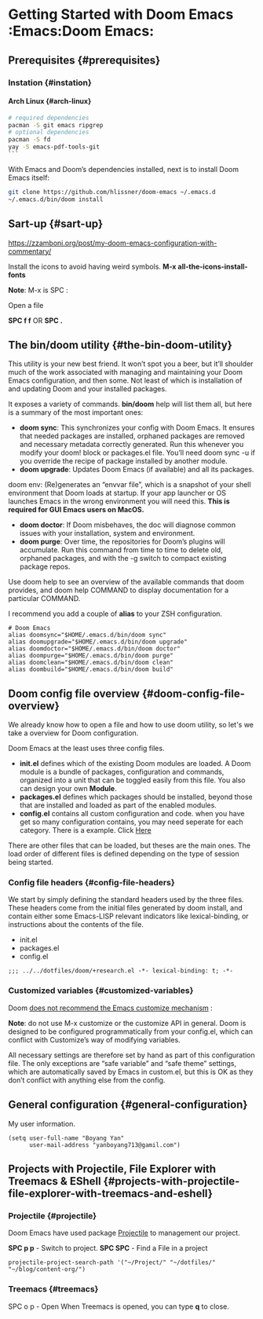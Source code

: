 # Getting Started with Doom Emacs :Emacs:Doom Emacs:


## Prerequisites {#prerequisites}


### Instation {#instation}


#### Arch Linux {#arch-linux}

````bash
# required dependencies
pacman -S git emacs ripgrep
# optional dependencies
pacman -S fd
yay -S emacs-pdf-tools-git
```
````

With Emacs and Doom’s dependencies installed, next is to install Doom Emacs itself:

````bash
git clone https://github.com/hlissner/doom-emacs ~/.emacs.d
~/.emacs.d/bin/doom install
````


## Sart-up {#sart-up}

<https://zzamboni.org/post/my-doom-emacs-configuration-with-commentary/>

Install the icons to avoid having weird symbols.
**M-x all-the-icons-install-fonts**

**Note**: M-x is SPC :

Open a file

****SPC f f**** OR **SPC .**


## The bin/doom utility {#the-bin-doom-utility}

This utility is your new best friend. It won’t spot you a beer, but it’ll shoulder much of the work associated with managing and maintaining your Doom Emacs configuration, and then some. Not least of which is installation of and updating Doom and your installed packages.

It exposes a variety of commands. **bin/doom** help will list them all, but here is a summary of the most important ones:

-   **doom sync**: This synchronizes your config with Doom Emacs. It ensures that needed packages are installed, orphaned packages are removed and necessary metadata correctly generated. Run this whenever you modify your doom! block or packages.el file. You’ll need doom sync -u if you override the recipe of package installed by another module.
-   **doom upgrade**: Updates Doom Emacs (if available) and all its packages.

doom env: (Re)generates an “envvar file”, which is a snapshot of your shell environment that Doom loads at startup. If your app launcher or OS launches Emacs in the wrong environment you will need this. ****This is required for GUI Emacs users on MacOS.****

-   **doom doctor**: If Doom misbehaves, the doc will diagnose common issues with your installation, system and environment.
-   **doom purge**: Over time, the repositories for Doom’s plugins will accumulate. Run this command from time to time to delete old, orphaned packages, and with the -g switch to compact existing package repos.

Use doom help to see an overview of the available commands that doom provides, and doom help COMMAND to display documentation for a particular COMMAND.

I recommend you add a couple of **alias** to your ZSH configuration.

````text
# Doom Emacs
alias doomsync="$HOME/.emacs.d/bin/doom sync"
alias doomupgrade="$HOME/.emacs.d/bin/doom upgrade"
alias doomdoctor="$HOME/.emacs.d/bin/doom doctor"
alias doompurge="$HOME/.emacs.d/bin/doom purge"
alias doomclean="$HOME/.emacs.d/bin/doom clean"
alias doombuild="$HOME/.emacs.d/bin/doom build"
````


## Doom config file overview {#doom-config-file-overview}

We already know how to open a file and how to use doom utility, so let's we take a overview for Doom configuration.

Doom Emacs at the least uses three config files.

-   **init.el** defines which of the existing Doom modules are loaded. A Doom module is a bundle of packages, configuration and commands, organized into a unit that can be toggled easily from this file. You also can design your own **Module**.
-   **packages.el** defines which packages should be installed, beyond those that are installed and loaded as part of the enabled modules.
-   **config.el** contains all custom configuration and code. when you have get so many configuration contains, you may need seperate for each category. There is a example. Click [Here](https://github.com/yanboyang713/doom.git)

There are other files that can be loaded, but theses are the main ones. The load order of different files is defined depending on the type of session being started.


### Config file headers {#config-file-headers}

We start by simply defining the standard headers used by the three files. These headers come from the initial files generated by doom install, and contain either some Emacs-LISP relevant indicators like lexical-binding, or instructions about the contents of the file.

-   init.el
-   packages.el
-   config.el

<!--listend-->

````text
;;; ../../dotfiles/doom/+research.el -*- lexical-binding: t; -*-
````


### Customized variables {#customized-variables}

Doom [does not recommend the Emacs customize mechanism](https://github.com/hlissner/doom-emacs/blob/develop/docs/getting%5Fstarted.org#configure) :

**Note**: do not use M-x customize or the customize API in general. Doom is designed to be configured programmatically from your config.el, which can conflict with Customize’s way of modifying variables.

All necessary settings are therefore set by hand as part of this configuration file. The only exceptions are “safe variable” and “safe theme” settings, which are automatically saved by Emacs in custom.el, but this is OK as they don’t conflict with anything else from the config.


## General configuration {#general-configuration}

My user information.

````emacs-lisp
(setq user-full-name "Boyang Yan"
      user-mail-address "yanboyang713@gamil.com")
````


## Projects with Projectile, File Explorer with Treemacs &amp; EShell {#projects-with-projectile-file-explorer-with-treemacs-and-eshell}


### Projectile {#projectile}

Doom Emacs have used package [Projectile](https://github.com/bbatsov/projectile) to management our project.

**SPC p p** - Switch to project.
**SPC SPC** - Find a File in a project

````emacs-lisp
projectile-project-search-path '("~/Project/" "~/dotfiles/" "~/blog/content-org/")
````


### Treemacs {#treemacs}

SPC o p - Open
When Treemacs is opened, you can type **q** to close.

